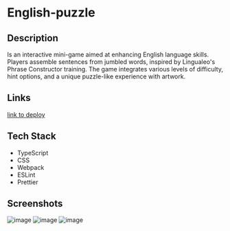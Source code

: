 #               English-puzzle
## Description
 Is an interactive mini-game aimed at enhancing English language skills. Players assemble sentences from jumbled words, inspired by Lingualeo's Phrase Constructor training. The game integrates various levels of difficulty, hint options, and a unique puzzle-like experience with artwork.
 ## Links
[link to deploy](https://rolling-scopes-school.github.io/valeriyl01-JSFE2023Q4/rss-puzzle/)
## Tech Stack
* TypeScript
* CSS
* Webpack
* ESLint
* Prettier
## Screenshots

![image](https://github.com/ValeriyL01/English-puzzle/assets/107634274/3012e694-a0d5-4904-9099-d1b1a02f81db)
![image](https://github.com/ValeriyL01/English-puzzle/assets/107634274/72e4fcb1-f1fd-40e2-9aa2-a141d8a8123e)
![image](https://github.com/ValeriyL01/English-puzzle/assets/107634274/9c5f9e9f-b1da-4cb4-b4a6-b7b11dfa2dcc)
